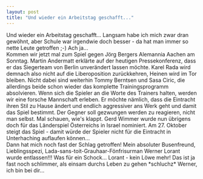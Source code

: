 ```yaml
---
layout: post
title: "Und wieder ein Arbeitstag geschafft..."
---
```


Und wieder ein Arbeitstag geschafft... Langsam habe ich mich zwar dran gewöhnt, aber Schule war irgendwie doch besser - da hat man immer so nette Leute getroffen ;-) Ach ja...  
Kommen wir jetzt mal zum Spiel gegen Jörg Bergers Alemannia Aachen am Sonntag. Martin Andermatt erklärte auf der heutigen Pressekonferenz, dass er das Siegerteam von Berlin unverändert lassen möchte. Karel Rada wird demnach also nicht auf die Liberoposition zurückkehren, Heinen wird im Tor bleiben. Nicht dabei sind weiterhin Tommy Berntsen und Sasa Ciric, die allerdings beide schon wieder das komplette Trainingsprogramm absolvieren. Wenn sich die Spieler an die Worte des Trainers halten, werden wir eine forsche Mannschaft erleben. Er möchte nämlich, dass die Eintracht ihren Stil zu Hause ändert und endlich aggressiver ans Werk geht und damit das Spiel bestimmt. Der Gegner soll gezwungen werden zu reagieren, nicht man selbst. Mal schauen, wie's klappt. Gerd Wimmer wurde nun übrigens doch für das Länderspiel Österreichs in Israel nominiert. Am 27. Oktober steigt das Spiel - damit würde der Spieler nicht für die Eintracht in Unterhaching auflaufen können...  
Dann hat mich noch fast der Schlag getroffen! Mein absoluter Busenfreund, Lieblingsspezi, Lada-sans-toit-Grauhaar-Fönfrisurman Werner Lorant wurde entlassen!!! Was für ein Schock... Lorant - kein Löwe mehr! Das ist ja fast noch schlimmer, als einsam durchs Leben zu gehen \*schluchz\* Werner, ich bin bei dir...
